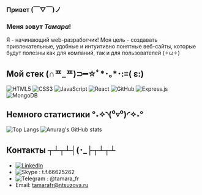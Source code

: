 ### Привет (￣▽￣)ノ
### Меня зовут *Тамара*!

Я - начинающий web-разработчик!
Моя цель - создавать привлекательные, удобные и интуитивно понятные веб-сайты, которые будут полезны как для компаний, так и для пользователей (✧ω✧)

## Мой стек	(∩ᄑ_ᄑ)⊃━☆ﾟ*･｡*･:≡( ε:)

![HTML5](https://img.shields.io/badge/html5-%23E34F26.svg?style=for-the-badge&logo=html5&logoColor=white) ![CSS3](https://img.shields.io/badge/css3-%231572B6.svg?style=for-the-badge&logo=css3&logoColor=white) ![JavaScript](https://img.shields.io/badge/javascript-%23323330.svg?style=for-the-badge&logo=javascript&logoColor=%23F7DF1E) ![React](https://img.shields.io/badge/react-%2320232a.svg?style=for-the-badge&logo=react&logoColor=%2361DAFB) ![GitHub](https://img.shields.io/badge/github-%23121011.svg?style=for-the-badge&logo=github&logoColor=white) ![Express.js](https://img.shields.io/badge/express.js-%23404d59.svg?style=for-the-badge&logo=express&logoColor=%2361DAFB) ![MongoDB](https://img.shields.io/badge/MongoDB-%234ea94b.svg?style=for-the-badge&logo=mongodb&logoColor=white)

## Немного статистики °˖✧◝(⁰▿⁰)◜✧˖°

![Top Langs](https://github-readme-stats.vercel.app/api/top-langs/?username=FrantsuzovaTamara&layout=compact)
![Anurag's GitHub stats](https://github-readme-stats.vercel.app/api?username=FrantsuzovaTamara&show_icons=true&theme=gruvbox)

## Контакты ┬┴┬┴┤(･_├┬┴┬┴

* [![LinkedIn](https://img.shields.io/badge/linkedin-%230077B5.svg?style=for-the-badge&logo=linkedin&logoColor=white)](https://www.linkedin.com/in/tamara-frantsuzova-8a6068259/)
* ![Skype](https://img.shields.io/badge/Skype-%2300AFF0.svg?style=for-the-badge&logo=Skype&logoColor=white) : t.f.66625262
* ![Telegram](https://img.shields.io/badge/Telegram-2CA5E0?style=for-the-badge&logo=telegram&logoColor=white) : @tamara_fr
* Email: tamarafr@ntsuzova.ru
